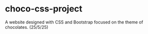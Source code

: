 # choco-css-project
A website designed with CSS and Bootstrap focused on the theme of chocolates. (25/5/25)
